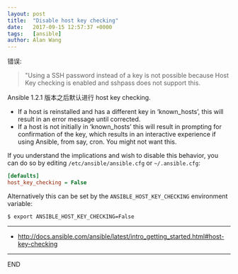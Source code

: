 ```yaml
---
layout: post
title:  "Disable host key checking"
date:   2017-09-15 12:57:37 +0000
tags:   [ansible]
author: Alan Wang
---
```

错误: 
> "Using a SSH password instead of a key is not possible because Host Key checking is enabled and sshpass does not support this.

Ansible 1.2.1 版本之后默认进行 host key checking.

- If a host is reinstalled and has a different key in ‘known_hosts’, this will result in an error message until corrected.
- If a host is not initially in ‘known_hosts’ this will result in prompting for confirmation of the key, which results in an interactive experience if using Ansible, from say, cron. You might not want this.

If you understand the implications and wish to disable this behavior, you can do so by editing `/etc/ansible/ansible.cfg` or `~/.ansible.cfg`:

```ini
[defaults]
host_key_checking = False
```

Alternatively this can be set by the `ANSIBLE_HOST_KEY_CHECKING` environment variable:

```shell
$ export ANSIBLE_HOST_KEY_CHECKING=False
```

---
- http://docs.ansible.com/ansible/latest/intro_getting_started.html#host-key-checking

---
END
